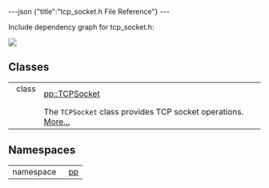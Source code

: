 ---json {"title":"tcp\_socket.h File Reference"} ---

Include dependency graph for tcp\_socket.h:

![](/docs/native-client/pepper_stable/cpp/tcp__socket_8h__incl.png)

Classes
-------

<table><tbody><tr class="odd"><td style="text-align: right;">class  </td><td><a href="/docs/native-client/pepper_stable/cpp/classpp_1_1_t_c_p_socket/" class="el">pp::TCPSocket</a></td></tr><tr class="even"><td style="text-align: right;"> </td><td>The <code>TCPSocket</code> class provides TCP socket operations. <a href="/docs/native-client/pepper_stable/cpp/classpp_1_1_t_c_p_socket#details">More...</a><br />
</td></tr></tbody></table>

Namespaces
----------

<table><tbody><tr class="odd"><td style="text-align: right;">namespace  </td><td><a href="/docs/native-client/pepper_stable/cpp/namespacepp/" class="el">pp</a></td></tr></tbody></table>
